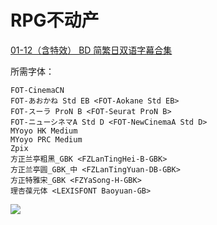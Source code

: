 # RPG不动产

[01-12（含特效） BD 简繁日双语字幕合集](https://github.com/Nekomoekissaten-SUB/Nekomoekissaten-Storage/releases/download/subtitle_pkg/RPG_Fudousan_BD_JPCH.7z)

所需字体：
```
FOT-CinemaCN
FOT-あおかね Std EB <FOT-Aokane Std EB>
FOT-スーラ ProN B <FOT-Seurat ProN B>
FOT-ニューシネマA Std D <FOT-NewCinemaA Std D>
MYoyo HK Medium
MYoyo PRC Medium
Zpix
方正兰亭粗黑_GBK <FZLanTingHei-B-GBK>
方正兰亭圆_GBK_中 <FZLanTingYuan-DB-GBK>
方正特雅宋_GBK <FZYaSong-H-GBK>
理杏葆元体 <LEXISFONT Baoyuan-GB>
```

![](https://nekomoe.pages.dev/images/2022-04/rpg-rs.jpg)